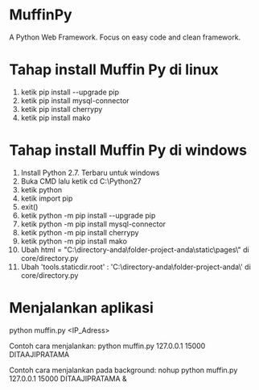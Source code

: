 # MuffinPy
A Python Web Framework. Focus on easy code and clean framework.

# Tahap install Muffin Py di linux

1. ketik pip install --upgrade pip
2. ketik pip install mysql-connector
3. ketik pip install cherrypy
4. ketik pip install mako

# Tahap install Muffin Py di windows

1. Install Python 2.7. Terbaru untuk windows
2. Buka CMD lalu ketik cd C:\Python27
3. ketik python
4. ketik import pip
5. exit()
6. ketik python -m pip install --upgrade pip
7. ketik python -m pip install mysql-connector
8. ketik python -m pip install cherrypy
9. ketik python -m pip install mako
10. Ubah html = "C:\directory-anda\folder-project-anda\static\pages\\" di core/directory.py
11. Ubah 'tools.staticdir.root'  : 'C:\directory-anda\folder-project-anda\\' di core/directory.py

# Menjalankan aplikasi

python muffin.py <IP_Adress> <Port> <Name>

Contoh cara menjalankan: 
python muffin.py 127.0.0.1 15000 DITAAJIPRATAMA

Contoh cara menjalankan pada background: 
nohup python muffin.py 127.0.0.1 15000 DITAAJIPRATAMA &
